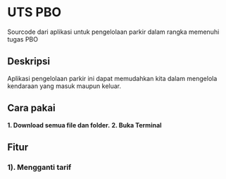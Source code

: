 # UTS PBO
Sourcode dari aplikasi untuk pengelolaan parkir dalam rangka memenuhi tugas PBO

## Deskripsi 
Aplikasi pengelolaan parkir ini dapat memudahkan kita dalam mengelola kendaraan yang masuk maupun keluar.

## Cara pakai
**1. Download semua file dan folder.**
**2. Buka Terminal**


## Fitur
### 1). Mengganti tarif 
